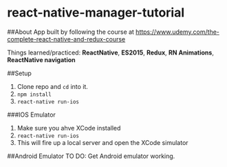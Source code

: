 # react-native-manager-tutorial

##About
App built by following the course at https://www.udemy.com/the-complete-react-native-and-redux-course

Things learned/practiced: **ReactNative**, **ES2015**, **Redux**, **RN Animations**, **ReactNative navigation**

##Setup
1. Clone repo and ```cd``` into it.
2. ```npm install```
3. ```react-native run-ios```

###IOS Emulator
1. Make sure you ahve XCode installed
2. ```react-native run-ios```
3. This will fire up a local server and open the XCode simulator

##Android Emulator
TO DO: Get Android emulator working.
